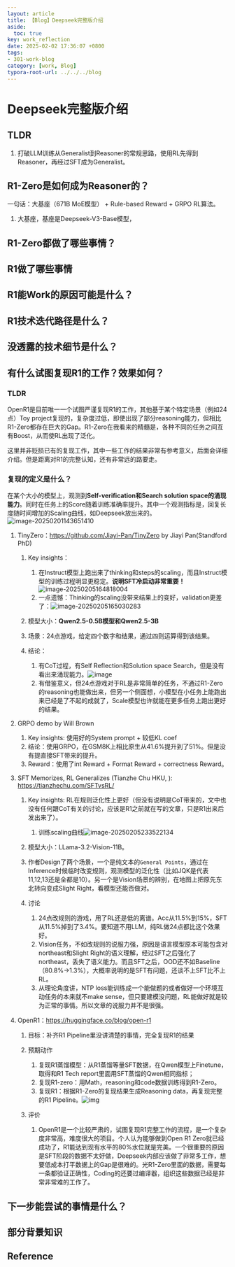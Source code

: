 ```yaml
---
layout: article
title: 【Blog】Deepseek完整版介绍
aside:
  toc: true
key: work_reflection
date: 2025-02-02 17:36:07 +0800
tags:
- 301-work-blog
category: [work, Blog]
typora-root-url: ../../../blog
---
```


# Deepseek完整版介绍

## TLDR

1. 打破LLM训练从Generalist到Reasoner的常规思路，使用RL先得到Reasoner，再经过SFT成为Generalist。





## R1-Zero是如何成为Reasoner的？

一句话：大基座（671B MoE模型） + Rule-based Reward + GRPO RL算法。

1. 大基座，基座是Deepseek-V3-Base模型，



## R1-Zero都做了哪些事情？



## R1做了哪些事情



## R1能Work的原因可能是什么？



## R1技术迭代路径是什么？



## 没透露的技术细节是什么？



## 有什么试图复现R1的工作？效果如何？

### TLDR

OpenR1是目前唯一一个试图严谨复现R1的工作，其他基于某个特定场景（例如24点）Toy project复现的，复杂度过低，即使出现了部分reasoning能力，但相比R1-Zero都存在巨大的Gap。R1-Zero在我看来的精髓是，各种不同的任务之间互有Boost，从而使RL出现了泛化。

这里并非贬损已有的复现工作，其中一些工作的结果非常有参考意义，后面会详细介绍。但是距离对R1的完整认知，还有非常远的路要走。

### 复现的定义是什么？

在某个大小的模型上，观测到**Self-verification和Search solution space的涌现能力**。同时在任务上的Score随着训练准确率提升。其中一个观测指标是，回复长度随时间增加的Scaling曲线，如Deepseek放出来的。![image-20250201143651410](/assets/images/image-20250201143651410.png)

1. TinyZero：https://github.com/Jiayi-Pan/TinyZero by Jiayi Pan(Standford PhD)
   1. Key insights：
      1. 在Instruct模型上跑出来了thinking和steps的scaling，而且Instruct模型的训练过程明显更稳定。**说明SFT冷启动非常重要！**![image-20250205164818004](/assets/images/image-20250205164818004.png)
      2. 一点遗憾：Thinking的scaling没带来结果上的变好，validation更差了：![image-20250205165030283](/assets/images/image-20250205165030283.png)

   2. 模型大小：**Qwen2.5-0.5B模型和Qwen2.5-3B**
   3. 场景：24点游戏，给定四个数字和结果，通过四则运算得到该结果。
   4. 结论：
      1. 有CoT过程，有Self Reflection和Solution space Search，但是没有看出来涌现能力。![image](/assets/images/cover.png)
      2. 有借鉴意义，但24点游戏对于RL是非常简单的任务，不通过R1-Zero的reasoning也能做出来，但另一个侧面想，小模型在小任务上能跑出来已经是了不起的成就了，Scale模型也许就能在更多任务上跑出更好的结果。

2. GRPO demo by Will Brown
   1. Key insights: 使用好的System prompt + 较低KL coef
   2. 结论：使用GRPO，在GSM8K上相比原生从41.6%提升到了51%。但是没有提直接SFT带来的提升。
   3. Reward：使用了int Reward + Format Reward  + correctness Reward。

3. SFT Memorizes, RL Generalizes (Tianzhe Chu HKU, ): https://tianzhechu.com/SFTvsRL/
   1. Key insights: RL在规则泛化性上更好（但没有说明是CoT带来的，文中也没有任何跟CoT有关的讨论，应该是R1之前就在写的文章，只是R1出来后发出来了）。
      1. 训练scaling曲线![image-20250205233522134](/assets/images/image-20250205233522134.png)

   2. 模型大小：LLama-3.2-Vision-11B。
   3. 作者Design了两个场景，一个是纯文本的`General Points`，通过在Inference时候临时改变规则，观测模型的泛化性（比如JQK是代表11,12,13还是全都是10）。另一个是Vision场景的辨别，在地图上把原先东北转向变成Slight Right，看模型还能否做对。
   4. 讨论
      1. 24点改规则的游戏，用了RL还是低的离谱。Acc从11.5%到15%，SFT从11.5%掉到了3.4%。要知道不用LLM，纯RL做24点都比这个效果好。
      2. Vision任务，不如改规则的说服力强，原因是语言模型原本可能包含对northeast和Slight Right的语义理解，经过SFT之后强化了northeast，丢失了语义能力。而且SFT之后，OOD还不如Baseline（80.8%->1.3%），大概率说明的是SFT有问题，还谈不上SFT比不上RL。
      3. 从理论角度讲，NTP loss能训练成一个能做题的或者做好一个环境互动任务的本来就不make sense，但只要建模没问题，RL能做好就是较为正常的事情。所以文章的说服力并不是很强。
4. OpenR1：https://huggingface.co/blog/open-r1
   1. 目标：补齐R1 Pipeline里没讲清楚的事情，完全复现R1的结果
   2. 预期动作
      1. 复现R1蒸馏模型：从R1蒸馏等量SFT数据，在Qwen模型上Finetune，取得和R1 Tech report里面用SFT蒸馏的Qwen相同指标；
      2. 复现R1-zero：用Math，reasoning和code数据训练得到R1-Zero。
      3. 复现R1：根据R1-Zero的复现结果生成Reasoning data，再复现完整的R1 Pipeline。![img](/assets/images/plan-of-attack.png)

   3. 评价
      1. OpenR1是一个比较严肃的，试图复现R1完整工作的流程，是一个复杂度非常高，难度很大的项目。个人认为能够做到Open R1 Zero就已经成功了，R1能达到现有水平的80%水位就是完美。一个很重要的原因是SFT阶段的数据不太好做，Deepseek内部应该做了非常多工作，想要低成本打平数据上的Gap是很难的。光R1-Zero里面的数据，需要每一条都验证正确性，Coding的还要过编译器，组织这些数据已经是非常非常难的工作了。



## 下一步能尝试的事情是什么？



## 部分背景知识



## Reference


